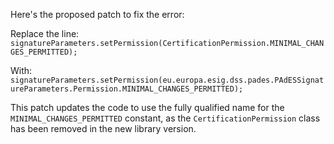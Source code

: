 Here's the proposed patch to fix the error:

Replace the line:
`signatureParameters.setPermission(CertificationPermission.MINIMAL_CHANGES_PERMITTED);`

With:
`signatureParameters.setPermission(eu.europa.esig.dss.pades.PAdESSignatureParameters.Permission.MINIMAL_CHANGES_PERMITTED);`

This patch updates the code to use the fully qualified name for the `MINIMAL_CHANGES_PERMITTED` constant, as the `CertificationPermission` class has been removed in the new library version.